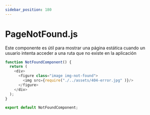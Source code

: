 ```yaml
---
sidebar_position: 180
---
```


# PageNotFound.js

Este componente es útil para mostrar una página estática cuando un usuario intenta acceder a una ruta que no existe en la aplicación

```js
function NotFoundComponent() {
  return (
    <div>
      <figure class="image img-not-found">
        <img src={require("./../assets/404-error.jpg" )}/>
      </figure>
    </div>
  );
}

export default NotFoundComponent;
```